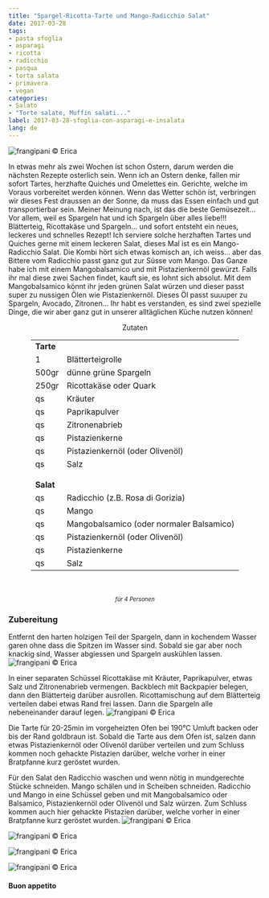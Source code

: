 ```yaml
---
title: "Spargel-Ricotta-Tarte und Mango-Radicchio Salat"
date: 2017-03-28
tags:
- pasta sfoglia 
- asparagi
- ricotta
- radicchio 
- pasqua
- torta salata
- primavera
- vegan
categories:
- Salato
- "Torte salate, Muffin salati..."
label: 2017-03-28-sfoglia-con-asparagi-e-insalata
lang: de 
---
```

![](../2017-03-28-sfoglia-con-asparagi-e-insalata-di-radicchio-e-mango/header.jpg "frangipani © Erica")

In etwas mehr als zwei Wochen ist schon Ostern, darum werden die nächsten Rezepte osterlich sein. Wenn ich an Ostern denke, fallen mir sofort Tartes, herzhafte Quiches und Omelettes ein. Gerichte, welche im Voraus vorbereitet werden können. Wenn das Wetter schön ist, verbringen wir dieses Fest draussen an der Sonne, da muss das Essen einfach und gut transportierbar sein. Meiner Meinung nach, ist das die beste Gemüsezeit... Vor allem, weil es Spargeln hat und ich Spargeln über alles liebe!!! Blätterteig, Ricottakäse und Spargeln... und sofort entsteht ein neues, leckeres und schnelles Rezept! Ich serviere solche herzhaften Tartes und Quiches gerne mit einem leckeren Salat, dieses Mal ist es ein Mango-Radicchio Salat. Die Kombi hört sich etwas komisch an, ich weiss... aber das Bittere vom Radicchio passt ganz gut zur Süsse vom Mango. Das Ganze habe ich mit einem Mangobalsamico und mit Pistazienkernöl gewürzt. Falls ihr mal diese zwei Sachen findet, kauft sie, es lohnt sich absolut. Mit dem Mangobalsamico könnt ihr jeden grünen Salat würzen und dieser passt super zu nussigen Ölen wie Pistazienkernöl. Dieses Öl passt suuuper zu Spargeln, Avocado, Zitronen... Ihr habt es verstanden, es sind zwei spezielle Dinge, die wir aber ganz gut in unserer alltäglichen Küche nutzen können!

<div id="wrapper" style="text-align: center">
  <div id="yourdiv" style="display: inline-block;">
    <div class="ingredients">
      <div class="ingredients-title">Zutaten</div>
      <table>
        <tbody>
          <tr>          
            <td colspan="2"><b>Tarte</b></td>
          </tr>      
          <tr>
            <td>1</td>
            <td>Blätterteigrolle</td>
          </tr>
          <tr>
            <td>500gr</td>
            <td>dünne grüne Spargeln</td>
          </tr>
          <tr>
            <td>250gr</td>
            <td>Ricottakäse oder Quark</td>
          </tr>
          <tr>
            <td>qs</td>
            <td>Kräuter</td>
          </tr>
          <tr>
            <td>qs</td>
            <td>Paprikapulver</td>
          </tr>
          <tr>
            <td>qs</td>
            <td>Zitronenabrieb</td>
          </tr>
          <tr>
            <td>qs</td>
            <td>Pistazienkerne</td>
          </tr>
          <tr>
            <td>qs</td>
            <td>Pistazienkernöl (oder Olivenöl)</td>
          </tr>
          <tr>
            <td>qs</td>
            <td>Salz</td>
          </tr>
          <tr style="height: 15px;"></tr>
          <tr>          
            <td colspan="2"><b>Salat</b></td>
          </tr>      
          <tr>
            <td>qs</td>
            <td>Radicchio (z.B. Rosa di Gorizia)</td>
          </tr>
          <tr>
            <td>qs</td>
            <td>Mango</td>
          </tr>
          <tr>
            <td>qs</td>
            <td>Mangobalsamico (oder normaler Balsamico)</td>
          </tr>
          <tr>
            <td>qs</td>
            <td>Pistazienkernöl (oder Olivenöl)</td>
          </tr>
          <tr>
            <td>qs</td>
            <td>Pistazienkerne</td>
          </tr>
          <tr>
            <td>qs</td>
            <td>Salz</td>
          </tr>
        </tbody>
      </table>
      <br></br>
      <i class="pull-right" style="font-size: 80%;">für 4 Personen</i>
    </div>
  </div>
</div>


<h3>
  <font color="grey">
    <i class="fa-solid fa-gears"></i>
  </font> Zubereitung
</h3>

Entfernt den harten holzigen Teil der Spargeln, dann in kochendem Wasser garen ohne dass die Spitzen im Wasser sind. Sobald sie gar aber noch knackig sind, Wasser abgiessen und Spargeln auskühlen lassen.
![](../2017-03-28-sfoglia-con-asparagi-e-insalata-di-radicchio-e-mango/asparagi.jpg "frangipani © Erica")

In einer separaten Schüssel Ricottakäse mit Kräuter, Paprikapulver, etwas Salz und Zitronenabrieb vermengen. Backblech mit Backpapier belegen, dann den Blätterteig darüber ausrollen. Ricottamischung auf dem Blätterteig verteilen dabei etwas Rand frei lassen. Dann die Spargeln alle nebeneinander darauf legen.
![](../2017-03-28-sfoglia-con-asparagi-e-insalata-di-radicchio-e-mango/teglia.jpg "frangipani © Erica")

Die Tarte für 20-25min im vorgeheizten Ofen bei 190°C Umluft backen oder bis der Rand goldbraun ist. Sobald die Tarte aus dem Ofen ist, salzen dann etwas Pistazienkernöl oder Olivenöl darüber verteilen und zum Schluss kommen noch gehackte Pistazien darüber, welche vorher in einer Bratpfanne kurz geröstet wurden.

Für den Salat den Radicchio waschen und wenn nötig in mundgerechte Stücke schneiden. Mango schälen und in Scheiben schneiden. Radicchio und Mango in eine Schüssel geben und mit Mangobalsamico oder Balsamico, Pistazienkernöl oder Olivenöl und Salz würzen. Zum Schluss kommen auch hier gehackte Pistazien darüber, welche vorher in einer Bratpfanne kurz geröstet wurden.
![](../2017-03-28-sfoglia-con-asparagi-e-insalata-di-radicchio-e-mango/risultato1.jpg "frangipani © Erica")

![](../2017-03-28-sfoglia-con-asparagi-e-insalata-di-radicchio-e-mango/risultato2.jpg "frangipani © Erica")

![](../2017-03-28-sfoglia-con-asparagi-e-insalata-di-radicchio-e-mango/risultato3.jpg "frangipani © Erica")

![](../2017-03-28-sfoglia-con-asparagi-e-insalata-di-radicchio-e-mango/risultato4.jpg "frangipani © Erica")

<h4>Buon appetito
  <font color="red">
    <i class="fa-regular fa-face-smile"></i>
  </font>
</h4>
